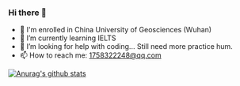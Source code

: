 ### Hi there 👋

- 🔭 I'm enrolled in China University of Geosciences (Wuhan) 
- 🌱 I’m currently learning IELTS
- 🤔 I’m looking for help with coding... Still need more practice hum.
- 📫 How to reach me: 1758322248@qq.com


[![Anurag's github stats](https://github-readme-stats.vercel.app/api?username=UncoDong)](https://github.com/anuraghazra/github-readme-stats)
